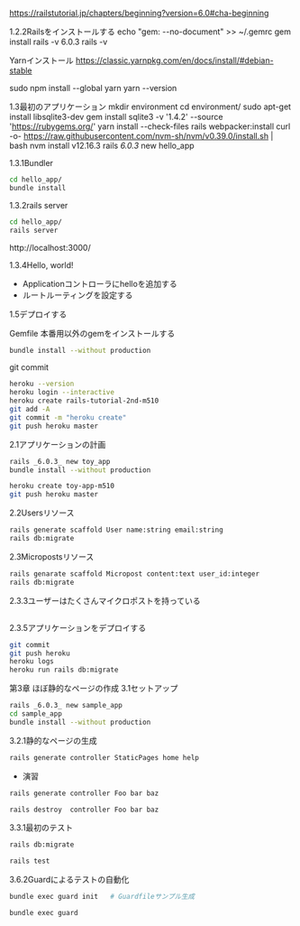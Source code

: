 https://railstutorial.jp/chapters/beginning?version=6.0#cha-beginning

1.2.2Railsをインストールする
echo "gem: --no-document" >> ~/.gemrc
gem install rails -v 6.0.3
rails -v


Yarnインストール
https://classic.yarnpkg.com/en/docs/install/#debian-stable

sudo npm install --global yarn
yarn --version


1.3最初のアプリケーション
mkdir environment
cd environment/
sudo apt-get install libsqlite3-dev
gem install sqlite3 -v '1.4.2' --source 'https://rubygems.org/'
yarn install --check-files
rails webpacker:install
curl -o- https://raw.githubusercontent.com/nvm-sh/nvm/v0.39.0/install.sh | bash
nvm install v12.16.3
rails _6.0.3_ new hello_app

1.3.1Bundler

``` bash
cd hello_app/
bundle install
```

1.3.2rails server

``` bash
cd hello_app/
rails server

```

http://localhost:3000/

1.3.4Hello, world!

- Applicationコントローラにhelloを追加する
- ルートルーティングを設定する

1.5デプロイする

Gemfile
本番用以外のgemをインストールする

``` bash
bundle install --without production
```

git commit


``` bash
heroku --version
heroku login --interactive
heroku create rails-tutorial-2nd-m510
git add -A
git commit -m "heroku create"
git push heroku master
```


2.1アプリケーションの計画

``` bash
rails _6.0.3_ new toy_app
bundle install --without production
```

``` bash
heroku create toy-app-m510
git push heroku master
```

2.2Usersリソース

``` bash
rails generate scaffold User name:string email:string
rails db:migrate
```

2.3Micropostsリソース

``` bash
rails genarate scaffold Micropost content:text user_id:integer
rails db:migrate
```


2.3.3ユーザーはたくさんマイクロポストを持っている

``` bash
```


2.3.5アプリケーションをデプロイする

``` bash
git commit
git push heroku
heroku logs
heroku run rails db:migrate
```

第3章
ほぼ静的なページの作成
3.1セットアップ

``` bash
rails _6.0.3_ new sample_app
cd sample_app
bundle install --without production

```

3.2.1静的なページの生成


``` bash
rails generate controller StaticPages home help

```

- 演習

``` bash
rails generate controller Foo bar baz

rails destroy  controller Foo bar baz


```

3.3.1最初のテスト

``` bash
rails db:migrate

rails test

```

3.6.2Guardによるテストの自動化


``` bash
bundle exec guard init   # Guardfileサンプル生成

bundle exec guard

```